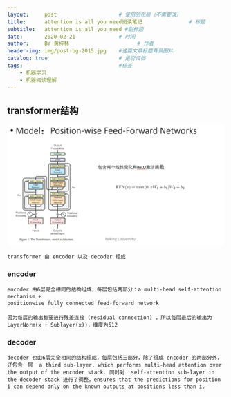 ```yaml
---
layout:     post   				    # 使用的布局（不需要改）
title:      attention is all you need阅读笔记 				# 标题 
subtitle:   attention is all you need #副标题
date:       2020-02-21 				# 时间
author:     BY 黄梓林						# 作者
header-img: img/post-bg-2015.jpg 	#这篇文章标题背景图片
catalog: true 						# 是否归档
tags:								#标签
    - 机器学习
    - 机器阅读理解
---
```


## transformer结构

![transformer](/img/a9fak-y4zyr.jpg)

    transformer 由 encoder 以及 decoder 组成

### encoder

    encoder 由6层完全相同的结构组成，每层包括两部分：a multi-head self-attention mechanism + 
    positionwise fully connected feed-forward network

    因为每层的输出都要进行残差连接 (residual connection) ，所以每层最后的输出为 LayerNorm(x + Sublayer(x))，维度为512

### decoder

    decoder 也由6层完全相同的结构组成，每层包括三部分，除了组成 encoder 的两部分外，还包含一层  a third sub-layer, which performs multi-head attention over the output of the encoder stack. 同时对  self-attention sub-layer in the decoder stack 进行了调整，ensures that the predictions for position i can depend only on the known outputs at positions less than i.
